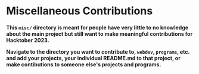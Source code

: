 # Miscellaneous Contributions

**This `misc/` directory is meant for people have very little to no knowledge about the main project but still want to make meaningful contributions for Hacktober 2023.**

**Navigate to the directory you want to contribute to, `webdev`, `programs`, etc. and add your projects, your individual README.md to that project, or make contibutions to someone else's projects and programs.**
